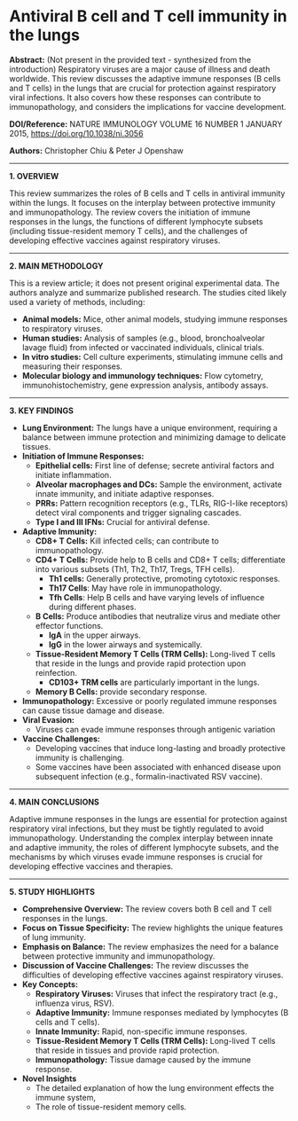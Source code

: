# Antiviral B cell and T cell immunity in the lungs

**Abstract:** (Not present in the provided text - synthesized from the introduction)
Respiratory viruses are a major cause of illness and death worldwide.  This review discusses the adaptive immune responses (B cells and T cells) in the lungs that are crucial for protection against respiratory viral infections.  It also covers how these responses can contribute to immunopathology, and considers the implications for vaccine development.

**DOI/Reference:** NATURE IMMUNOLOGY VOLUME 16 NUMBER 1 JANUARY 2015, https://doi.org/10.1038/ni.3056

**Authors:** Christopher Chiu & Peter J Openshaw

---

**1. OVERVIEW**

This review summarizes the roles of B cells and T cells in antiviral immunity within the lungs.  It focuses on the interplay between protective immunity and immunopathology.  The review covers the initiation of immune responses in the lungs, the functions of different lymphocyte subsets (including tissue-resident memory T cells), and the challenges of developing effective vaccines against respiratory viruses.

---

**2. MAIN METHODOLOGY**

This is a review article; it does not present original experimental data. The authors analyze and summarize published research. The studies cited likely used a variety of methods, including:

*   **Animal models:** Mice, other animal models, studying immune responses to respiratory viruses.
*   **Human studies:** Analysis of samples (e.g., blood, bronchoalveolar lavage fluid) from infected or vaccinated individuals, clinical trials.
*   **In vitro studies:** Cell culture experiments, stimulating immune cells and measuring their responses.
*   **Molecular biology and immunology techniques:** Flow cytometry, immunohistochemistry, gene expression analysis, antibody assays.

---

**3. KEY FINDINGS**

*   **Lung Environment:**  The lungs have a unique environment, requiring a balance between immune protection and minimizing damage to delicate tissues.
*   **Initiation of Immune Responses:**
    *   **Epithelial cells:**  First line of defense; secrete antiviral factors and initiate inflammation.
    *   **Alveolar macrophages and DCs:**  Sample the environment, activate innate immunity, and initiate adaptive responses.
    *   **PRRs:**  Pattern recognition receptors (e.g., TLRs, RIG-I-like receptors) detect viral components and trigger signaling cascades.
    *   **Type I and III IFNs:**  Crucial for antiviral defense.
*   **Adaptive Immunity:**
    *   **CD8+ T Cells:**  Kill infected cells; can contribute to immunopathology.
    *   **CD4+ T Cells:**  Provide help to B cells and CD8+ T cells; differentiate into various subsets (Th1, Th2, Th17, Tregs, TFH cells).
        *  **Th1 cells:** Generally protective, promoting cytotoxic responses.
        * **Th17 Cells**: May have role in immunopathology.
        * **Tfh Cells**: Help B cells and have varying levels of influence during different phases.
    *   **B Cells:** Produce antibodies that neutralize virus and mediate other effector functions.
        *  **IgA** in the upper airways.
        * **IgG** in the lower airways and systemically.
    *   **Tissue-Resident Memory T Cells (TRM Cells):**  Long-lived T cells that reside in the lungs and provide rapid protection upon reinfection.
        *   **CD103+ TRM cells** are particularly important in the lungs.
    *  **Memory B Cells:** provide secondary response.
*   **Immunopathology:**  Excessive or poorly regulated immune responses can cause tissue damage and disease.
* **Viral Evasion:**
    *  Viruses can evade immune responses through antigenic variation
*   **Vaccine Challenges:**
    *   Developing vaccines that induce long-lasting and broadly protective immunity is challenging.
    *   Some vaccines have been associated with enhanced disease upon subsequent infection (e.g., formalin-inactivated RSV vaccine).

---

**4. MAIN CONCLUSIONS**

Adaptive immune responses in the lungs are essential for protection against respiratory viral infections, but they must be tightly regulated to avoid immunopathology. Understanding the complex interplay between innate and adaptive immunity, the roles of different lymphocyte subsets, and the mechanisms by which viruses evade immune responses is crucial for developing effective vaccines and therapies.

---

**5. STUDY HIGHLIGHTS**

*   **Comprehensive Overview:**  The review covers both B cell and T cell responses in the lungs.
*   **Focus on Tissue Specificity:** The review highlights the unique features of lung immunity.
*   **Emphasis on Balance:**  The review emphasizes the need for a balance between protective immunity and immunopathology.
*   **Discussion of Vaccine Challenges:**  The review discusses the difficulties of developing effective vaccines against respiratory viruses.
*   **Key Concepts:**
    *   **Respiratory Viruses:**  Viruses that infect the respiratory tract (e.g., influenza virus, RSV).
    *   **Adaptive Immunity:**  Immune responses mediated by lymphocytes (B cells and T cells).
    *   **Innate Immunity:**  Rapid, non-specific immune responses.
    *   **Tissue-Resident Memory T Cells (TRM Cells):**  Long-lived T cells that reside in tissues and provide rapid protection.
    *   **Immunopathology:**  Tissue damage caused by the immune response.
* **Novel Insights**
    * The detailed explanation of how the lung environment effects the immune system,
    * The role of tissue-resident memory cells.